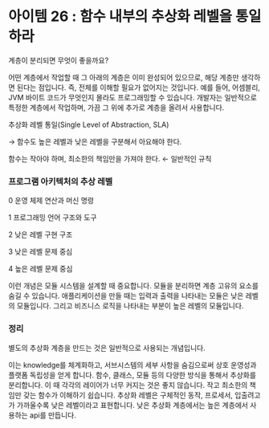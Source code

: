 # 아이템 26 : 함수 내부의 추상화 레벨을 통일하라

계층이 분리되면 무엇이 좋을까요?

어떤 계층에서 작업할 때 그 아래의 계층은 이미 완성되어 있으므로, 해당 계층만 생각하면 된다는 점입니다. 즉, 전체를 이해할 필요가 없어지는 것입니다. 예를 들어, 어셈블리, JVM 바이트 코드가 무엇인지 몰라도 프로그래밍할 수 있습니다. 개발자는 일반적으로 특정한 계층에서 작업하며, 가끔 그 위에 추가로 계층을 올려서 사용합니다.

추상화 레벨 통일(Single Level of Abstraction, SLA)

→ 함수도 높은 레벨과 낮은 레벨을 구분해서 아요해야 한다.

함수는 작아야 하며, 최소한의 책임만을 가져야 한다. ← 일반적인 규칙

### 프로그램 아키텍처의 추상 레벨

0 운영 체제 연산과 머신 명령

1 프로그래밍 언어 구조와 도구

2 낮은 레벨 구현 구조

3 낮은 레벨 문제 중심

4 높은 레벨 문제 중심

이런 개념은 모듈 시스템을 설계할 때 중요합니다. 모듈을 분리하면 계층 고유의 요소를 숨길 수 있습니다. 애플리케이션을 만들 때는 입력과 출력을 나타내는 모듈은 낮은 레벨의 모듈입니다. 그리고 비즈니스 로직을 나타내는 부분이 높은 레벨의 모듈입니다. 

### 정리

별도의 추상화 계층을 만드는 것은 일반적으로 사용되는 개념입니다.

이는 knowledge를 체계화하고, 서브시스템의 세부 사항을 숨김으로써 상호 운영성과 플랫폼 독립성을 얻게 합니다. 함수, 클래스, 모듈 등의 다양한 방식을 통해서 추상화를 분리합니다. 이 때 각각의 레이어가 너무 커지는 것은 좋지 않습니다. 작고 최소한의 책임만 갖는 함수가 이해하기 쉽습니다. 추상화 레벨은 구체적인 동작, 프로세서, 입출려고가 가까울수록 낮은 레벨이라고 표현합니다. 낮은 추상화 계층에서는 높은 계층에서 사용하는 api를 만듭니다.